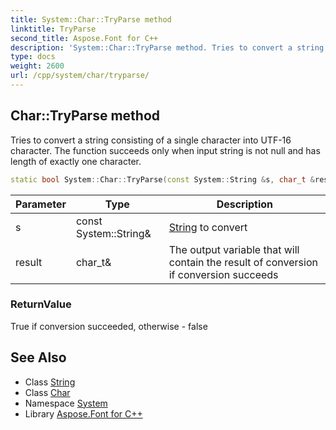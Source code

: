 ```yaml
---
title: System::Char::TryParse method
linktitle: TryParse
second_title: Aspose.Font for C++
description: 'System::Char::TryParse method. Tries to convert a string consisting of a single character into UTF-16 character. The function succeeds only when input string is not null and has length of exactly one character in C++.'
type: docs
weight: 2600
url: /cpp/system/char/tryparse/
---
```

## Char::TryParse method


Tries to convert a string consisting of a single character into UTF-16 character. The function succeeds only when input string is not null and has length of exactly one character.

```cpp
static bool System::Char::TryParse(const System::String &s, char_t &result)
```


| Parameter | Type | Description |
| --- | --- | --- |
| s | const System::String\& | [String](../../string/) to convert |
| result | char_t\& | The output variable that will contain the result of conversion if conversion succeeds |

### ReturnValue

True if conversion succeeded, otherwise - false

## See Also

* Class [String](../../string/)
* Class [Char](../)
* Namespace [System](../../)
* Library [Aspose.Font for C++](../../../)
